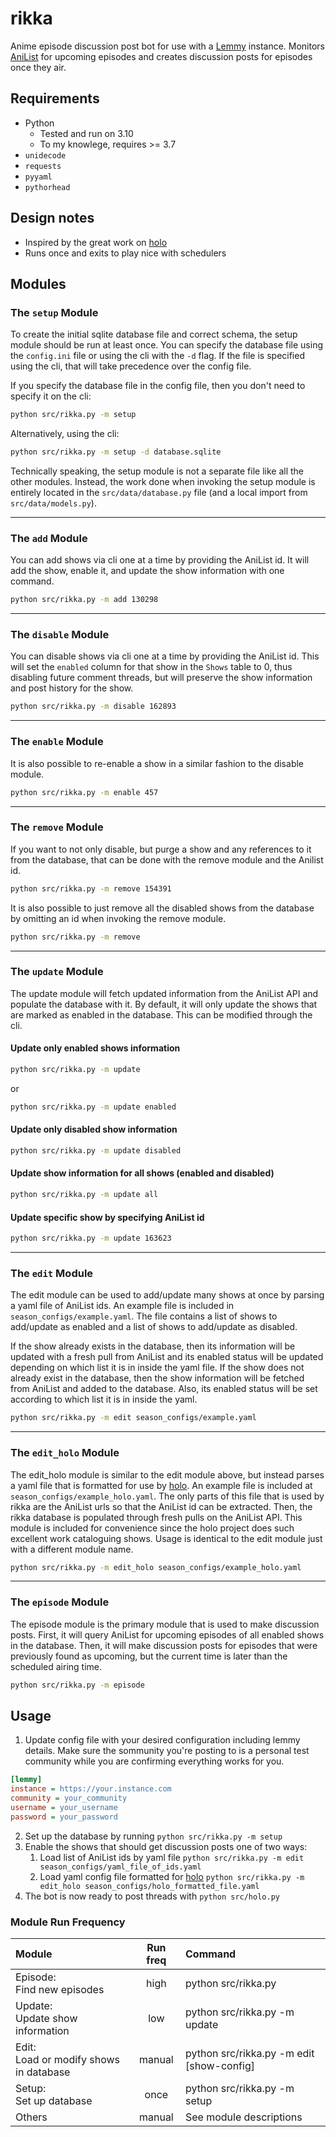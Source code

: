 # rikka

Anime episode discussion post bot for use with a [Lemmy](https://join-lemmy.org/) instance. Monitors [AniList](https://anilist.co) for upcoming episodes and creates discussion posts for episodes once they air.

## Requirements

* Python
  * Tested and run on 3.10
  * To my knowlege, requires >= 3.7
* `unidecode`
* `requests`
* `pyyaml`
* `pythorhead`

## Design notes

* Inspired by the great work on [holo](https://github.com/r-anime/holo)
* Runs once and exits to play nice with schedulers

## Modules

### The `setup` Module

To create the initial sqlite database file and correct schema, the setup module should be run at least once. You can specify the database file using the `config.ini` file or using the cli with the `-d` flag. If the file is specified using the cli, that will take precedence over the config file.

If you specify the database file in the config file, then you don't need to specify it on the cli:

```bash
python src/rikka.py -m setup
```

Alternatively, using the cli:

```bash
python src/rikka.py -m setup -d database.sqlite
```

Technically speaking, the setup module is not a separate file like all the other modules. Instead, the work done when invoking the setup module is entirely located in the `src/data/database.py` file (and a local import from `src/data/models.py`).

---

### The `add` Module

You can add shows via cli one at a time by providing the AniList id. It will add the show, enable it, and update the show information with one command.

```bash
python src/rikka.py -m add 130298
```

---

### The `disable` Module

You can disable shows via cli one at a time by providing the AniList id. This will set the `enabled` column for that show in the `Shows` table to 0, thus disabling future comment threads, but will preserve the show information and post history for the show.

```bash
python src/rikka.py -m disable 162893
```

---

### The `enable` Module

It is also possible to re-enable a show in a similar fashion to the disable module.

```bash
python src/rikka.py -m enable 457
```

---

### The `remove` Module

If you want to not only disable, but purge a show and any references to it from the database, that can be done with the remove module and the Anilist id.

```bash
python src/rikka.py -m remove 154391
```

It is also possible to just remove all the disabled shows from the database by omitting an id when invoking the remove module.

```bash
python src/rikka.py -m remove
```

---

### The `update` Module

The update module will fetch updated information from the AniList API and populate the database with it. By default, it will only update the shows that are marked as enabled in the database. This can be modified through the cli.

#### Update only enabled shows information

```bash
python src/rikka.py -m update
```

or

```bash
python src/rikka.py -m update enabled
```

#### Update only disabled show information

```bash
python src/rikka.py -m update disabled
```

#### Update show information for all shows (enabled and disabled)

```bash
python src/rikka.py -m update all
```

#### Update specific show by specifying AniList id

```bash
python src/rikka.py -m update 163623
```

---

### The `edit` Module

The edit module can be used to add/update many shows at once by parsing a yaml file of AniList ids. An example file is included in `season_configs/example.yaml`. The file contains a list of shows to add/update as enabled and a list of shows to add/update as disabled.

If the show already exists in the database, then its information will be updated with a fresh pull from AniList and its enabled status will be updated depending on which list it is in inside the yaml file. If the show does not already exist in the database, then the show information will be fetched from AniList and added to the database. Also, its enabled status will be set according to which list it is in inside the yaml.

```bash
python src/rikka.py -m edit season_configs/example.yaml
```

---

### The `edit_holo` Module

The edit_holo module is similar to the edit module above, but instead parses a yaml file that is formatted for use by [holo](https://github.com/r-anime/holo). An example file is included at `season_configs/example_holo.yaml`. The only parts of this file that is used by rikka are the AniList urls so that the AniList id can be extracted. Then, the rikka database is populated through fresh pulls on the AniList API. This module is included for convenience since the holo project does such excellent work cataloguing shows. Usage is identical to the edit module just with a different module name.

```bash
python src/rikka.py -m edit_holo season_configs/example_holo.yaml
```

---

### The `episode` Module

The episode module is the primary module that is used to make discussion posts. First, it will query AniList for upcoming episodes of all enabled shows in the database. Then, it will make discussion posts for episodes that were previously found as upcoming, but the current time is later than the scheduled airing time.

```bash
python src/rikka.py -m episode
```

## Usage

1. Update config file with your desired configuration including lemmy details. Make sure the sommunity you're posting to is a personal test community while you are confirming everything works for you.

```ini
[lemmy]
instance = https://your.instance.com
community = your_community
username = your_username
password = your_password
```

2. Set up the database by running `python src/rikka.py -m setup`
3. Enable the shows that should get discussion posts one of two ways:
   1. Load list of AniList ids by yaml file `python src/rikka.py -m edit season_configs/yaml_file_of_ids.yaml`
   2. Load yaml config file formatted for [holo](https://github.com/r-anime/holo) `python src/rikka.py -m edit_holo season_configs/holo_formatted_file.yaml`
4. The bot is now ready to post threads with `python src/holo.py`

### Module Run Frequency

Module|Run freq|Command
:--|:-:|:--
Episode:<br>Find new episodes|high|python src/rikka.py
Update:<br>Update show information|low|python src/rikka.py -m update
Edit:<br>Load or modify shows in database|manual|python src/rikka.py -m edit [show-config]
Setup:<br>Set up database|once|python src/rikka.py -m setup
Others|manual|See module descriptions
